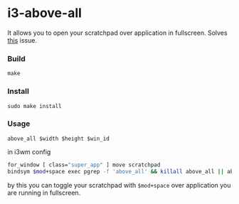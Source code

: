 # i3-above-all

It allows you to open your scratchpad over application in fullscreen.
Solves [this](https://github.com/i3/i3/issues/5673) issue.

### Build

`make`

### Install

`sudo make install`

### Usage

`above_all $width $height $win_id`

in i3wm config

```bash
for_window [ class="super_app" ] move scratchpad
bindsym $mod+space exec pgrep -f 'above_all' && killall above_all || above_all 1200 800 $(xdotool search --class super_app)
```

by this you can toggle your scratchpad with `$mod+space` over application you are running in fullscreen.

